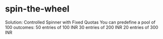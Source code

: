 # spin-the-wheel
Solution: Controlled Spinner with Fixed Quotas You can predefine a pool of 100 outcomes:  50 entries of 100 INR 30 entries of 200 INR 20 entries of 300 INR
